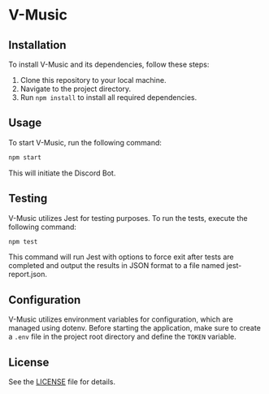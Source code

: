 # V-Music

## Installation
To install V-Music and its dependencies, follow these steps:

1. Clone this repository to your local machine.
2. Navigate to the project directory.
3. Run `npm install` to install all required dependencies.

## Usage
To start V-Music, run the following command:

```bash
npm start
```

This will initiate the Discord Bot.

## Testing
V-Music utilizes Jest for testing purposes. To run the tests, execute the following command:

```bash
npm test
```

This command will run Jest with options to force exit after tests are completed and output the results in JSON format to a file named jest-report.json.

## Configuration
V-Music utilizes environment variables for configuration, which are managed using dotenv. Before starting the application, make sure to create a `.env` file in the project root directory and define the `TOKEN` variable.

## License
See the [LICENSE](LICENSE) file for details.